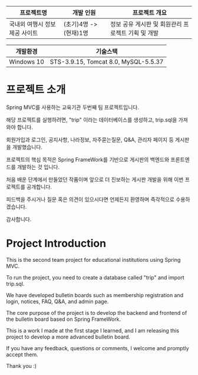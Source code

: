 

|프로젝트명|개발 인원|프로젝트 개요|
|------|---|---|
|국내외 여행시 정보 제공 사이트|(초기)4명 -> (현재)1명|정보 공유 게시판 및 회원관리 프로젝트 기획 및 개발|


|개발환경|기술스택|
|------|---|
|Windows 10| STS-3.9.15, Tomcat 8.0, MySQL-5.5.37|Spring MVC, Java 1.8.0, HTML5, CSS3, JavaScript, JQeury, MySQL5,JSP, Servlet|

# 프로젝트 소개
Spring MVC를 사용하는 교육기관 두번째 팀 프로젝트입니다. 

해당 프로젝트를 실행하려면, "trip" 이라는 데이터베이스를 생성하고, trip.sql을 가져와야 합니다.

회원가입과 로그인, 공지사항, 나라정보, 자주묻는질문, Q&A, 관리자 페이지 등 게시판을 개발했습니다.

프로젝트의 핵심 목적은 Spring FrameWork를 기반으로 게시판의 백엔드와 프론트엔드를 개발하는 것 입니다.

처음 배운 단계에서 만들었던 작품이며 앞으로 더 진보하는 게시판 개발을 위해 이번 프로젝트를 공개합니다.

피드백을 주시거나 질문 혹은 의견이 있으시다면 언제든지 환영하며 즉각적으로 수용하겠습니다.
		
감사합니다.



# Project Introduction
This is the second team project for educational institutions using Spring MVC.

To run the project, you need to create a database called "trip" and import trip.sql.

We have developed bulletin boards such as membership registration and login, notices, FAQ, Q&A, and admin page.

The core purpose of the project is to develop the backend and frontend of the bulletin board based on Spring FrameWork.

This is a work I made at the first stage I learned, and I am releasing this project to develop a more advanced bulletin board.

If you have any feedback, questions or comments, I welcome and promptly accept them.

Thank you :)
